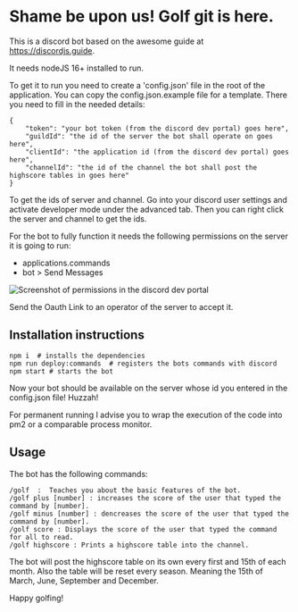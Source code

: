 # Shame be upon us! Golf git is here.

This is a discord bot based on the awesome guide at https://discordjs.guide.

It needs nodeJS 16+ installed to run.

To get it to run you need to create a 'config.json' file in the root of the application.
You can copy the config.json.example file for a template.
There you need to fill in the needed details:

```
{
	"token": "your bot token (from the discord dev portal) goes here",
    "guildId": "the id of the server the bot shall operate on goes here",
    "clientId": "the application id (from the discord dev portal) goes here",
    "channelId": "the id of the channel the bot shall post the highscore tables in goes here"
}
```

To get the ids of server and channel. Go into your discord user settings and activate developer mode under the advanced tab.
Then you can right click the server and channel to get the ids.

For the bot to fully function it needs the following permissions on the server it is going to run:

* applications.commands
* bot > Send Messages

![Screenshot of permissions in the discord dev portal](https://i.imgur.com/broHKxN.png)

Send the Oauth Link to an operator of the server to accept it. 

## Installation instructions

```
npm i  # installs the dependencies
npm run deploy:commands  # registers the bots commands with discord
npm start # starts the bot
```

Now your bot should be available on the server whose id you entered in the config.json file! Huzzah!

For permanent running I advise you to wrap the execution of the code into pm2 or a comparable process monitor.

## Usage

The bot has the following commands:

```
/golf  :  Teaches you about the basic features of the bot.
/golf plus [number] : increases the score of the user that typed the command by [number].
/golf minus [number] : dencreases the score of the user that typed the command by [number].
/golf score : Displays the score of the user that typed the command for all to read.
/golf highscore : Prints a highscore table into the channel.
```

The bot will post the highscore table on its own every first and 15th of each month.
Also the table will be reset every season. Meaning the 15th of March, June, September and December.

Happy golfing!